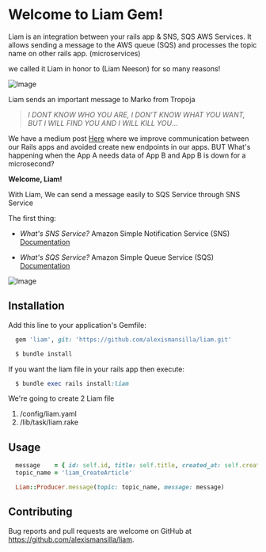 # Welcome to Liam Gem!

Liam is an integration between your rails app & SNS, SQS AWS Services. It allows sending a message to the AWS queue (SQS) and processes the topic name on other rails app. (microservices)

we called it Liam in honor to (Liam Neeson) for so many reasons!

![Image](https://pmctvline2.files.wordpress.com/2015/09/taken-prequel.jpg)

Liam sends an important message to Marko from Tropoja

> *I DONT KNOW WHO YOU ARE, I DON’T KNOW WHAT YOU WANT, BUT I WILL FIND YOU AND I WILL KILL YOU*...

We have a medium post [Here](https://medium.com/archdaily-on-technology/microservices-events-aws-our-path-to-improve-communication-between-our-ruby-on-rails-apps-501b65e35fa3) where we improve communication between our Rails apps and avoided create new endpoints in our apps.
BUT What's happening when the App A needs data of App B and App B is down for a microsecond?

**Welcome, Liam!**

With Liam, We can send a message easily  to SQS Service through SNS Service

The first thing:

 - *What's SNS Service?*
  Amazon Simple Notification Service (SNS) [Documentation](https://docs.aws.amazon.com/sns/latest/dg/welcome.html)

 - *What's SQS Service?*
  Amazon Simple Queue Service (SQS) [Documentation](https://docs.aws.amazon.com/AWSSimpleQueueService/latest/SQSDeveloperGuide/welcome.html)

![Image](https://miro.medium.com/max/4000/1*DjlJlFUnT1UgviJzNJZ-xQ.png)

## Installation

Add this line to your application's Gemfile:

```ruby
  gem 'liam', git: 'https://github.com/alexismansilla/liam.git'

  $ bundle install
```

If you want the liam file in your rails app then execute:

```ruby
  $ bundle exec rails install:liam
```

We're going to create 2 Liam file

 1. /config/liam.yaml
 2. /lib/task/liam.rake

## Usage

```ruby
  message    = { id: self.id, title: self.title, created_at: self.created_at }.to_json
  topic_name = 'liam_CreateArticle'

  Liam::Producer.message(topic: topic_name, message: message)
```

## Contributing

Bug reports and pull requests are welcome on GitHub at https://github.com/alexismansilla/liam.
